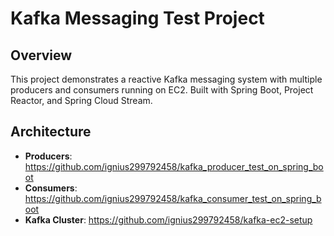 # Kafka Messaging Test Project

## Overview
This project demonstrates a reactive Kafka messaging system with multiple producers and consumers running on EC2. Built with Spring Boot, Project Reactor, and Spring Cloud Stream.

## Architecture
- **Producers**: https://github.com/ignius299792458/kafka_producer_test_on_spring_boot
- **Consumers**: https://github.com/ignius299792458/kafka_consumer_test_on_spring_boot
- **Kafka Cluster**: https://github.com/ignius299792458/kafka-ec2-setup
